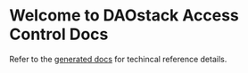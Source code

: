 # Welcome to DAOstack Access Control Docs

Refer to the [generated docs](./generated_docs/Permissioned.md) for techincal reference details.
